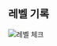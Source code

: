 ## 레벨 기록
![레벨 체크](https://github.com/ChoDragon9/algorithm-challenges/assets/17817719/12bf74b4-3cd6-4f14-891e-ba0ea5a51381)
